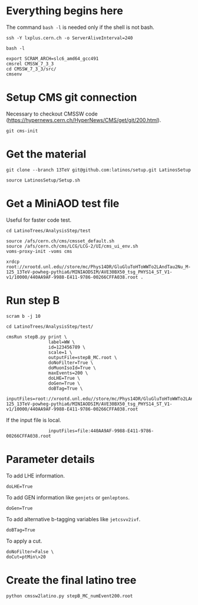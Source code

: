 Everything begins here
====

The command `bash -l` is needed only if the shell is not bash.

    ssh -Y lxplus.cern.ch -o ServerAliveInterval=240

    bash -l

    export SCRAM_ARCH=slc6_amd64_gcc491
    cmsrel CMSSW_7_3_3
    cd CMSSW_7_3_3/src/
    cmsenv


Setup CMS git connection
====

Necessary to checkout CMSSW code (https://hypernews.cern.ch/HyperNews/CMS/get/git/200.html).

    git cms-init

    
Get the material
====

    git clone --branch 13TeV git@github.com:latinos/setup.git LatinosSetup

    source LatinosSetup/Setup.sh


Get a MiniAOD test file
====

Useful for faster code test.

    cd LatinoTrees/AnalysisStep/test

    source /afs/cern.ch/cms/cmsset_default.sh
    source /afs/cern.ch/cms/LCG/LCG-2/UI/cms_ui_env.sh
    voms-proxy-init -voms cms

    xrdcp root://xrootd.unl.edu//store/mc/Phys14DR/GluGluToHToWWTo2LAndTau2Nu_M-125_13TeV-powheg-pythia6/MINIAODSIM/AVE30BX50_tsg_PHYS14_ST_V1-v1/10000/440AA9AF-9988-E411-9786-00266CFFA038.root .


Run step B
====

    scram b -j 10

    cd LatinoTrees/AnalysisStep/test/

    cmsRun stepB.py print \
                    label=WW \
                    id=123456789 \
                    scale=1 \
                    outputFile=stepB_MC.root \
                    doNoFilter=True \
                    doMuonIsoId=True \
                    maxEvents=200 \
                    doLHE=True \
                    doGen=True \
                    doBTag=True \
                    inputFiles=root://xrootd.unl.edu//store/mc/Phys14DR/GluGluToHToWWTo2LAndTau2Nu_M-125_13TeV-powheg-pythia6/MINIAODSIM/AVE30BX50_tsg_PHYS14_ST_V1-v1/10000/440AA9AF-9988-E411-9786-00266CFFA038.root

If the input file is local.

                    inputFiles=file:440AA9AF-9988-E411-9786-00266CFFA038.root


Parameter details
====

To add LHE information.

    doLHE=True

To add GEN information like `genjets` or `genleptons`.

    doGen=True

To add alternative b-tagging variables like `jetcsvv2ivf`.

    doBTag=True
    
To apply a cut.

    doNoFilter=False \
    doCut=ptMin\>20


Create the final latino tree
====

    python cmssw2latino.py stepB_MC_numEvent200.root

